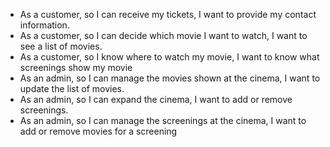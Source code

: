 - As a customer, so I can receive my tickets, I want to provide my contact information.
- As a customer, so I can decide which movie I want to watch, I want to see a list of movies.
- As a customer, so I know where to watch my movie, I want to know what screenings show my movie
- As an admin, so I can manage the movies shown at the cinema, I want to update the list of movies.
- As an admin, so I can expand the cinema, I want to add or remove screenings.
- As an admin, so I can manage the screenings at the cinema, I want to add or remove movies for a screening
